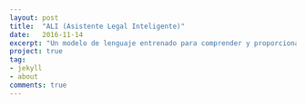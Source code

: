 ```yaml
---
layout: post
title:  "ALI (Asistente Legal Inteligente)"
date:   2016-11-14
excerpt: "Un modelo de lenguaje entrenado para comprender y proporcionar información sobre la ley de alquileres Argentina. ALI, accesible a través de una interfaz de usuario, permite a los usuarios formular preguntas y obtener respuestas precisas sobre esta legislación, facilitando el acceso a información legal relevante sin la necesidad de consultar documentos legales extensos"
project: true
tag:
- jekyll 
- about
comments: true
---
```


